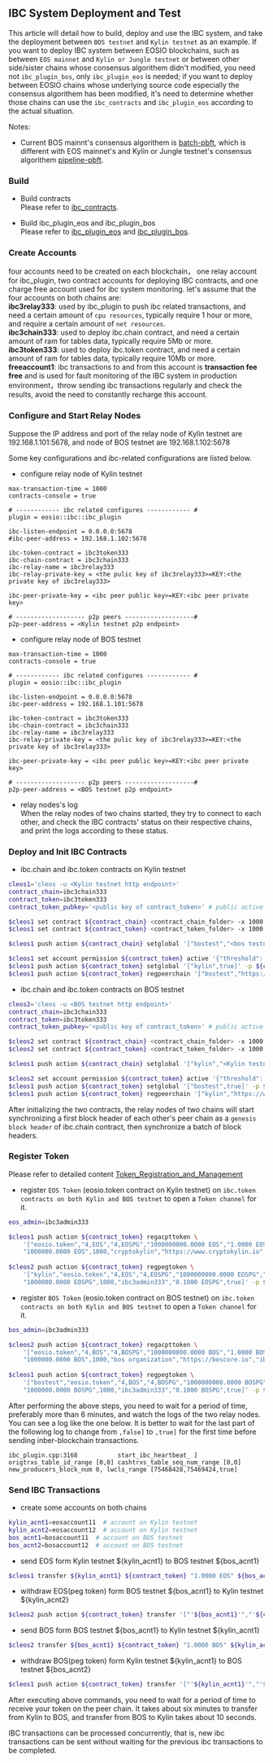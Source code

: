 
IBC System Deployment and Test
------------------------------

This article will detail how to build, deploy and use the IBC system, and take the deployment between `BOS testnet`
and `Kylin testnet` as an example. If you want to deploy IBC system between EOSIO blockchains, 
such as between `EOS mainnet` and `Kylin or Jungle testnet` or between other side/sister chains 
whose consensus algorithem didn't modified, you need not `ibc_plugin_bos`, 
only `ibc_plugin_eos` is needed; if you want to deploy between EOSIO chains 
whose underlying source code especially the consensus algorithem has been modified,
it's need to determine whether those chains can use the `ibc_contracts` and `ibc_plugin_eos` according to the actual situation.

Notes: 
- Current BOS mainnt's consensus algorithem is 
[batch-pbft](https://github.com/boscore/Documentation/blob/master/LIB/Algorithm_for_improving_EOSIO_consensus_speed_based_on_Batch-PBFT.md), 
which is different with EOS mainnet's and Kylin or Jungle testnet's consensus algorithem 
[pipeline-pbft](https://github.com/EOSIO/welcome/blob/master/docs/04_protocol/01_consensus_protocol.md#31-layer-1-native-consensus-abft).

### Build
- Build contracts  
  Please refer to [ibc_contracts](https://github.com/boscore/ibc_contracts).
  
- Build ibc_plugin_eos and ibc_plugin_bos  
  Please refer to [ibc_plugin_eos](https://github.com/boscore/ibc_plugin_eos) and [ibc_plugin_bos](https://github.com/boscore/ibc_plugin_bos).
  
### Create Accounts
four accounts need to be created on each blockchain， one relay account for ibc_plugin, two contract accounts 
for deploying IBC contracts, and one charge free account used for ibc system monitoring. let's assume that the four accounts on both chains are:   
**ibc3relay333**: used by ibc_plugin to push ibc related transactions, and need a certain amount of `cpu resources`, typically require 1 hour or more, and require a certain amount of `net resources`.   
**ibc3chain333**: used to deploy ibc.chain contract, and need a certain amount of ram for tables data, typically require 5Mb or more.  
**ibc3token333**: used to deploy ibc.token contract, and need a certain amount of ram for tables data, typically require 10Mb or more.  
**freeaccount1**: ibc transactions to and from this account is **transaction fee free** and is used for fault monitoring of the IBC system 
in production environment，throw sending ibc transactions regularly and check the results, avoid the need to constantly recharge this account.
  
### Configure and Start Relay Nodes
Suppose the IP address and port of the relay node of Kylin testnet are 192.168.1.101:5678, 
and node of BOS testnet are 192.168.1.102:5678

Some key configurations and ibc-related configurations are listed below. 

- configure relay node of Kylin testnet  
``` 
max-transaction-time = 1000
contracts-console = true

# ------------ ibc related configures ------------ #
plugin = eosio::ibc::ibc_plugin

ibc-listen-endpoint = 0.0.0.0:5678
#ibc-peer-address = 192.168.1.102:5678 

ibc-token-contract = ibc3token333
ibc-chain-contract = ibc3chain333
ibc-relay-name = ibc3relay333
ibc-relay-private-key = <the pulic key of ibc3relay333>=KEY:<the private key of ibc3relay333>

ibc-peer-private-key = <ibc peer public key>=KEY:<ibc peer private key>

# ------------------- p2p peers -------------------#
p2p-peer-address = <Kylin testnet p2p endpoint>
```

- configure relay node of BOS testnet  
``` 
max-transaction-time = 1000
contracts-console = true

# ------------ ibc related configures ------------ #
plugin = eosio::ibc::ibc_plugin

ibc-listen-endpoint = 0.0.0.0:5678
ibc-peer-address = 192.168.1.101:5678 

ibc-token-contract = ibc3token333
ibc-chain-contract = ibc3chain333
ibc-relay-name = ibc3relay333
ibc-relay-private-key = <the pulic key of ibc3relay333>=KEY:<the private key of ibc3relay333>

ibc-peer-private-key = <ibc peer public key>=KEY:<ibc peer private key>

# ------------------- p2p peers -------------------#
p2p-peer-address = <BOS testnet p2p endpoint>
```

- relay nodes's log  
When the relay nodes of two chains started, they try to connect to each other, 
and check the IBC contracts' status on their respective chains, and print the logs according to these status.


### Deploy and Init IBC Contracts
- ibc.chain and ibc.token contracts on Kylin testnet  
```bash
cleos1='cleos -u <Kylin testnet http endpoint>'
contract_chain=ibc3chain333
contract_token=ibc3token333
contract_token_pubkey='<public key of contract_token>' # public active key is ok

$cleos1 set contract ${contract_chain} <contract_chain_folder> -x 1000 -p ${contract_chain}
$cleos1 set contract ${contract_token} <contract_token_folder> -x 1000 -p ${contract_token}

$cleos1 push action ${contract_chain} setglobal '["bostest","<bos testnet chain_id>","batch"]' -p ${contract_chain}

$cleos1 set account permission ${contract_token} active '{"threshold": 1, "keys":[{"key":"'${contract_token_pubkey}'", "weight":1}], "accounts":[ {"permission":{"actor":"'${contract_token}'","permission":"eosio.code"},"weight":1}], "waits":[] }' owner -p $ {contract_token}
$cleos1 push action ${contract_token} setglobal '["kylin",true]' -p ${contract_token}
$cleos1 push action ${contract_token} regpeerchain '["bostest","https://bos-test.bloks.io","ibc3token333","ibc3chain333","freeaccount1",5,1000,1000,true]' -p ${contract_token}
```

- ibc.chain and ibc.token contracts on BOS testnet  
```bash
cleos2='cleos -u <BOS testnet http endpoint>'
contract_chain=ibc3chain333
contract_token=ibc3token333
contract_token_pubkey='<public key of contract_token>' # public active key is ok

$cleos2 set contract ${contract_chain} <contract_chain_folder> -x 1000 -p ${contract_chain}
$cleos2 set contract ${contract_token} <contract_token_folder> -x 1000 -p ${contract_token}

$cleos1 push action ${contract_chain} setglobal '["kylin","<Kylin testnet chain_id>","pipeline"]' -p ${contract_chain}

$cleos2 set account permission ${contract_token} active '{"threshold": 1, "keys":[{"key":"'${contract_token_pubkey}'", "weight":1}], "accounts":[ {"permission":{"actor":"'${contract_token}'","permission":"eosio.code"},"weight":1}], "waits":[] }' owner -p $ {contract_token}
$cleos1 push action ${contract_token} setglobal '["bostest",true]' -p ${contract_token}
$cleos1 push action ${contract_token} regpeerchain '["kylin","https://www.cryptokylin.io","ibc3token333","ibc3chain333","freeaccount1",5,1000,1000,true]' -p ${contract_token}
```

After initializing the two contracts, the relay nodes of two chains will start synchronizing a first block header of 
each other's peer chain as a `genesis block header` of ibc.chain contract, then synchronize a batch of block headers.


### Register Token
Please refer to detailed content [Token_Registration_and_Management](./Token_Registration_and_Management.md)

- register `EOS Token` (eosio.token contract on Kylin testnet) on `ibc.token contracts on both Kylin and BOS testnet` to open a `Token channel` for it.
```bash
eos_admin=ibc3admin333

$cleos1 push action ${contract_token} regacpttoken \
    '["eosio.token","4,EOS","4,EOSPG","1000000000.0000 EOS","1.0000 EOS","100000.0000 EOS",
    "1000000.0000 EOS",1000,"cryptokylin","https://www.cryptokylin.io","ibc3admin333","fixed","0.1000 EOS",0.01,"0.1000 EOS",true]' -p ${contract_token}
        
$cleos2 push action ${contract_token} regpegtoken \
    '["kylin","eosio.token","4,EOS","4,EOSPG","1000000000.0000 EOSPG","1.0000 EOSPG","100000.0000 EOSPG",
    "1000000.0000 EOSPG",1000,"ibc3admin333","0.1000 EOSPG",true]' -p ${contract_token} 
```

- register `BOS Token` (eosio.token contract on BOS testnet) on `ibc.token contracts on both Kylin and BOS testnet` to open a `Token channel` for it.  
```bash
bos_admin=ibc3admin333

$cleos2 push action ${contract_token} regacpttoken \
    '["eosio.token","4,BOS","4,BOSPG","1000000000.0000 BOS","1.0000 BOS","100000.0000 BOS",
    "1000000.0000 BOS",1000,"bos organization","https://boscore.io","ibc3admin333","fixed","0.1000 BOS",0.01,"0.1000 BOS",true]' -p ${contract_token}
    
$cleos1 push action ${contract_token} regpegtoken \
    '["bostest","eosio.token","4,BOS","4,BOSPG","1000000000.0000 BOSPG","1.0000 BOSPG","10000.0000 BOSPG",
    "1000000.0000 BOSPG",1000,"ibc3admin333","0.1000 BOSPG",true]' -p ${contract_token}
```

After performing the above steps, you need to wait for a period of time, preferably more than 6 minutes, and watch the logs of the two relay nodes.
You can see a log like the one below. It is better to wait for the last part of the following log to change from `,false]` to `,true]` for the first time before sending inber-blockchain transactions.

``` 
ibc_plugin.cpp:3168           start_ibc_heartbeat_ ] origtrxs_table_id_range [0,0] cashtrxs_table_seq_num_range [0,0] new_producers_block_num 0, lwcls_range [75468428,75469424,true]

```

### Send IBC Transactions

- create some accounts on both chains  
```bash
kylin_acnt1=eosaccount11  # account on Kylin testnet
kylin_acnt2=eosaccount12  # account on Kylin testnet
bos_acnt1=bosaccount11  # account on BOS testnet
bos_acnt2=bosaccount12  # account on BOS testnet
```

- send EOS form Kylin testnet ${kylin_acnt1} to BOS testnet ${bos_acnt1}  
```bash
$cleos1 transfer ${kylin_acnt1} ${contract_token} "1.0000 EOS" ${bos_acnt1}"@bostest have a nice day!" -p ${kylin_acnt1}
```

- withdraw EOS(peg token) form BOS testnet ${bos_acnt1} to Kylin testnet ${kylin_acnt2}  
```bash
$cleos2 push action ${contract_token} transfer '["'${bos_acnt1}'","'${contract_token}'","1.0000 EOSPG" "'${kylin_acnt2}'@kylin"]' -p ${bos_acnt1}
```

- send BOS form BOS testnet ${bos_acnt1} to Kylin testnet ${kylin_acnt1}  
```bash
$cleos2 transfer ${bos_acnt1} ${contract_token} "1.0000 BOS" ${kylin_acnt1}"@kylin have a nice day!" -p ${bos_acnt1}
```

- withdraw BOS(peg token) form Kylin testnet ${kylin_acnt1} to BOS testnet ${bos_acnt2}  
```bash
$cleos1 push action ${contract_token} transfer '["'${kylin_acnt1}'","'${contract_token}'","1.0000 BOSPG" "'${bos_acnt2}'@bostest"]' -p ${kylin_acnt1}
```
After executing above commands, you need to wait for a period of time to receive your token on the peer chain.
It takes about six minutes to transfer from Kylin to BOS, and transfer from BOS to Kylin takes about 10 seconds.

IBC transactions can be processed concurrently, that is, new ibc transactions can be sent without waiting for the previous ibc transactions to be completed.